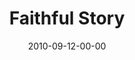---
layout: message
category: message
series: "The Faithful"
title: "Faithful Story"
date: 2010-09-12-00-00
message_id: 637
audio: "http://s3.amazonaws.com/crossroads-media/messages/audio/thefaithful05.mp3"
audio-duration: "37:48"
program: "http://s3.amazonaws.com/crossroads-media/documents/09_11-12_10Program.pdf"
description: "Brian talks about what it looks like to be faithful in your profession."
video: "http://s3.amazonaws.com/crossroads-media/messages/video/thefaithful05.mp4"
video-duration: "37:52"
yt-embed-url: "//www.youtube.com/embed/s2m1XUvcsZA"
video-image: "http://s3.amazonaws.com/crossroads-media/images/TheFaithful05_still.jpg"
tag: 
 - tome
 - faithfulness
 - profession
 - daniel
explicit: false
---